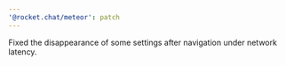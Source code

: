 ```yaml
---
'@rocket.chat/meteor': patch
---
```


Fixed the disappearance of some settings after navigation under network latency.
